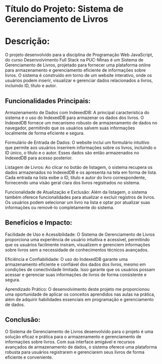 # Título do Projeto: Sistema de Gerenciamento de Livros

<h1> Descrição: </h1>

O projeto desenvolvido para a disciplina de Programação Web JavaScript, do curso Desenvolvimento Full Stack na PUC-Minas é um Sistema de Gerenciamento de Livros, projetado para fornecer uma plataforma online para armazenamento e gerenciamento eficiente de informações sobre livros. O sistema é construído em torno de um website interativo, onde os usuários podem inserir, visualizar e gerenciar dados relacionados a livros, incluindo ID, título e autor.

<h2>Funcionalidades Principais:</h2>

Armazenamento de Dados com IndexedDB: A principal característica do sistema é o uso do IndexedDB para armazenar os dados dos livros. O IndexedDB fornece um mecanismo robusto de armazenamento de dados no navegador, permitindo que os usuários salvem suas informações localmente de forma eficiente e segura.

Formulário de Entrada de Dados: O website inclui um formulário intuitivo que permite aos usuários inserirem informações sobre os livros, incluindo o ID único, o título e o autor. Esses dados são então armazenados no IndexedDB para acesso posterior.

Listagem de Livros: Ao clicar no botão de listagem, o sistema recupera os dados armazenados no IndexedDB e os apresenta na tela em forma de lista. Cada entrada na lista exibe o ID, título e autor do livro correspondente, fornecendo uma visão geral clara dos livros registrados no sistema.

Funcionalidade de Atualização e Exclusão: Além da listagem, o sistema também oferece funcionalidades para atualizar e excluir registros de livros. Os usuários podem selecionar um livro na lista e optar por atualizar suas informações ou removê-lo completamente do sistema.

<h2>Benefícios e Impacto:</h2>

Facilidade de Uso e Acessibilidade: O Sistema de Gerenciamento de Livros proporciona uma experiência de usuário intuitiva e acessível, permitindo que os usuários facilmente insiram, visualizem e gerenciem informações sobre livros sem a necessidade de conhecimentos técnicos avançados.

Eficiência e Confiabilidade: O uso do IndexedDB garante uma armazenamento eficiente e confiável dos dados dos livros, mesmo em condições de conectividade limitada. Isso garante que os usuários possam acessar e gerenciar suas informações de livros de forma consistente e segura.

Aprendizado Prático: O desenvolvimento deste projeto me proporcionou uma oportunidade de aplicar os conceitos aprendidos nas aulas na prática, além de adquirir habilidades essenciais em programação e gerenciamento de dados.

<h2>Conclusão:</h2>

O Sistema de Gerenciamento de Livros desenvolvido para o projeto é uma solução eficaz e prática para o armazenamento e gerenciamento de informações sobre livros. Com sua interface amigável e recursos avançados de armazenamento de dados, o sistema oferece uma plataforma robusta para usuários registrarem e gerenciarem seus livros de forma eficiente e conveniente.
